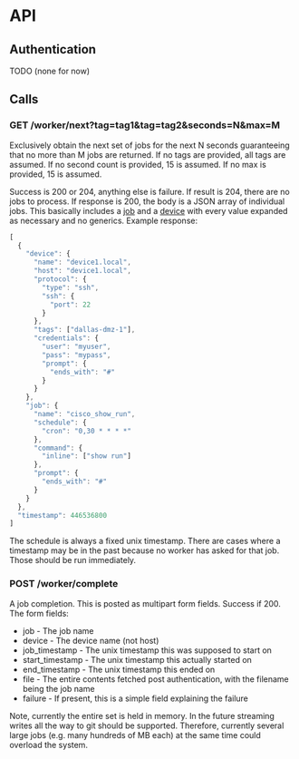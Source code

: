 # API

## Authentication

TODO (none for now)

## Calls

### GET /worker/next?tag=tag1&tag=tag2&seconds=N&max=M

Exclusively obtain the next set of jobs for the next N seconds guaranteeing that no more than M jobs are returned. If no
tags are provided, all tags are assumed. If no second count is provided, 15 is assumed. If no max is provided, 15 is
assumed.

Success is 200 or 204, anything else is failure. If result is 204, there are no jobs to process. If response is 200, the
body is a JSON array of individual jobs. This basically includes a [job](jobs.md) and a [device](devices.md) with every
value expanded as necessary and no generics. Example response:

```js
[
  {
    "device": {
      "name": "device1.local",
      "host": "device1.local",
      "protocol": {
        "type": "ssh",
        "ssh": {
          "port": 22
        }
      },
      "tags": ["dallas-dmz-1"],
      "credentials": {
        "user": "myuser",
        "pass": "mypass",
        "prompt": {
          "ends_with": "#"
        }
      }
    },
    "job": {
      "name": "cisco_show_run",
      "schedule": {
        "cron": "0,30 * * * *"
      },
      "command": {
        "inline": ["show run"]
      },
      "prompt": {
        "ends_with": "#"
      }
    }
  },
  "timestamp": 446536800
]
```

The schedule is always a fixed unix timestamp. There are cases where a timestamp may be in the past because no worker
has asked for that job. Those should be run immediately.

### POST /worker/complete

A job completion. This is posted as multipart form fields. Success if 200. The form fields:

* job - The job name
* device - The device name (not host)
* job_timestamp - The unix timestamp this was supposed to start on
* start_timestamp - The unix timestamp this actually started on
* end_timestamp - The unix timestamp this ended on
* file - The entire contents fetched post authentication, with the filename being the job name
* failure - If present, this is a simple field explaining the failure

Note, currently the entire set is held in memory. In the future streaming writes all the way to git should be supported.
Therefore, currently several large jobs (e.g. many hundreds of MB each) at the same time could overload the system.